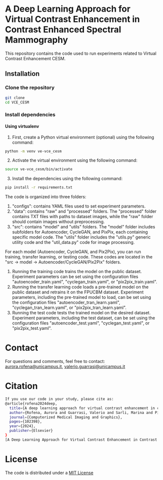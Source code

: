 # A Deep Learning Approach for Virtual Contrast Enhancement in Contrast Enhanced Spectral Mammography
This repository contains the code used to run experiments related to Virtual Contrast Enhancement CESM.

## Installation

### Clone the repository
```bash
git clone
cd VCE_CESM
```

### Install dependencies

#### Using virtualenv
1) First, create a Python virtual environment (optional) using the following command:
```bash
python -m venv ve-vce_cesm
```

2) Activate the virtual environment using the following command:
```bash
source ve-vce_cesm/bin/activate
```

3) Install the dependencies using the following command:
```bash
pip install -r requirements.txt
```

The code is organized into three folders:
1) "configs": contains YAML files used to set experiment parameters.
2) "data": contains "raw" and "processed" folders. The "processed" folder contains TXT files with paths to dataset images, while the "raw" folder should contain images without preprocessing.
3) "src": contains "model" and "utils" folders. The "model" folder includes subfolders for Autoencoder, CycleGAN, and PixPix, each containing specific model code. The "utils" folder includes the "utils.py" generic utility code and the "util_data.py" code for image processing.

For each model (Autoencoder, CycleGAN, and Pix2Pix), you can run training, transfer learning, or testing code.
These codes are located in the "src -> model -> Autoencoder/CycleGAN/Pix2Pix" folders.
1) Running the training code trains the model on the public dataset. Experiment parameters can be set using the configuration files "autoencoder_train.yaml", "cyclegan_train.yaml", or "pix2pix_train.yaml".
2) Running the transfer learning code loads a pre-trained model on the public dataset and retrains it on the FPUCBM dataset. Experiment parameters, including the pre-trained model to load, can be set using the configuration files "autoencoder_tran_learn.yaml", "cyclegan_tran_learn.yaml", or "pix2pix_tran_learn.yaml".
3) Running the test code tests the trained model on the desired dataset. Experiment parameters, including the test dataset, can be set using the configuration files "autoencoder_test.yaml", "cyclegan_test.yaml", or "pix2pix_test.yaml".

# Contact
For questions and comments, feel free to contact: aurora.rofena@unicampus.it, valerio.guarrasi@unicampus.it

# Citation
```bash
If you use our code in your study, please cite as:
@article{rofena2024deep,
  title={A deep learning approach for virtual contrast enhancement in contrast enhanced spectral mammography},
  author={Rofena, Aurora and Guarrasi, Valerio and Sarli, Marina and Piccolo, Claudia Lucia and Sammarra, Matteo and Zobel, Bruno Beomonte and Soda, Paolo},
  journal={Computerized Medical Imaging and Graphics},
  pages={102398},
  year={2024},
  publisher={Elsevier}
}
[A Deep Learning Approach for Virtual Contrast Enhancement in Contrast Enhanced Spectral Mammography](https://doi.org/10.1016/j.compmedimag.2024.102398)
```

# License
The code is distributed under a [MIT License](https://github.com/cosbidev/VCE_CESM#MIT-1-ov-file)
